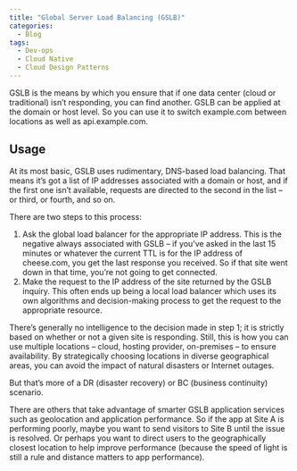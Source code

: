 ```yaml
---
title: "Global Server Load Balancing (GSLB)"
categories:
  - Blog
tags:
  - Dev-ops
  - Cloud Native
  - Cloud Design Patterns
---
```


GSLB is the means by which you ensure that if one data center (cloud or traditional) isn’t responding, you can find another. GSLB can be applied at the domain or host level. So you can use it to switch example.com between locations as well as api.example.com.

<h2>Usage</h2>

At its most basic, GSLB uses rudimentary, DNS-based load balancing. That means it’s got a list of IP addresses associated with a domain or host, and if the first one isn’t available, requests are directed to the second in the list – or third, or fourth, and so on.

There are two steps to this process:
<ol>
<li>Ask the global load balancer for the appropriate IP address. This is the negative always associated with GSLB – if you’ve asked in the last 15 minutes or  whatever the current TTL is for the IP address of cheese.com, you get the last response you received. So if that site went down in that time, you’re not going to get connected.</li>
<li>Make the request to the IP address of the site returned by the GSLB inquiry. This often ends up being a local load balancer which uses its own algorithms and decision-making process to get the request to the appropriate resource.</li>
</ol>

There’s generally no intelligence to the decision made in step 1; it is strictly based on whether or not a given site is responding. Still, this is how you can use multiple locations – cloud, hosting provider, on-premises – to ensure availability. By strategically choosing locations in diverse geographical areas, you can avoid the impact of natural disasters or Internet outages.

But that’s more of a DR (disaster recovery) or BC (business continuity) scenario. 

There are others that take advantage of smarter GSLB application services such as geolocation and application performance. So if the app at Site A is performing poorly, maybe you want to send visitors to Site B until the issue is resolved. Or perhaps you want to direct users to the geographically closest location to help improve performance (because the speed of light is still a rule and distance matters to app performance).